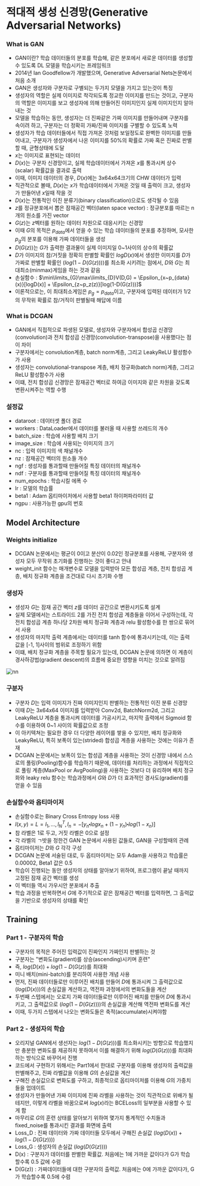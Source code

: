 # 적대적 생성 신경망(Generative Adversarial Networks)
### What is GAN
- GAN이란? 학습 데이터들의 분포를 학습해, 같은 분포에서 새로운 데이터를 생성할 수 있도록 DL 모델을 학습시키는 프레임워크
- 2014년 Ian Goodfellow가 개발했으며, Generative Adversarial Nets논문에서 처음 소개
- GAN은 생성자와 구분자로 구별되는 두가지 모델을 가지고 있는것이 특징
- 생성자의 역할은 실제 이미지로 착각되도록 정교한 이미지를 만드는 것이고, 구분자의 역할은 이미지를 보고 생성자에 의해 만들어진 이미지인지 실제 이미지인지 알아내는 것
- 모델을 학습하는 동안, 생성자는 더 진짜같은 가짜 이미지를 만들어내며 구분자를 속이려 하고, 구분자는 더 정확히 가짜/진짜 이미지를 구별할 수 있도록 노력
- 생성자가 학습 데이터들에서 직접 가져온 것처럼 보일정도로 완벽한 이미지를 만들어내고, 구분자가 생성자에서 나온 이미지를 50%의 확률로 가짜 혹은 진짜로 판별할 때, 균형상태에 도달
- $x$는 이미지로 표현되는 데이터
- $D(x)$는 구분자 신경망이고, 실제 학습데이터에서 가져온 $x$를 통과시켜 상수(scalar) 확률값을 결과로 출력
- 이때, 이미지 데이터의 경우, $D(x)$에는 3x64x64크기의 CHW 데이터가 입력
- 직관적으로 볼때, $D(x)$는 $x$가 학습데이터에서 가져온 것일 때 출력이 크고, 생성자가 만들어낸 $x$일때 작을 것
- $D(x)$는 전통적인 이진 분류기(binary classification)으로도 생각될 수 있음
- $z$를 정규분포에서 뽑은 잠재공간 벡터(laten space vector) : 정규분포를 따르는 n개의 원소를 가진 vector
- $G(z)$는 $z$벡터를 원하는 데이터 차원으로 대응시키는 신경망
- 이때 $G$의 목적은 $p_{data}$에서 얻을 수 있는 학습 데이터들의 분포를 추정하며, 모사한$p_g$의 분포를 이용해 가짜 데이터들을 생성
- $D(G(z))$는 $G$가 출력한 결과물이 실제 이미지일 0~1사이의 상수의 확률값
- $D$가 이미지의 참/거짓을 정확히 판별할 확률인 $logD(x)$에서 생성한 이미지를 $D$가 가짜로 판별할 확률인 $(log(1-D(G(z))))$를 최소화 시키려는 점에서, $D$와 $G$는 최대최소(minmax)게임을 하는 것과 같음
- 손실함수 : $\min\limits_{G}\max\limits_{D}V(D,G) = \Epsilon_{x~p_{data}(x)}[logD(x)] + \Epsilon_{z~p_z(z)}[log(1-D(G(z)))]$
- 이론적으로는, 이 최대최소게임은 $p_g = p_{data}$이고, 구분자에 입력된 데이터가 1/2의 무작위 확률로 참/거직이 판별될때 해답에 이름

### What is DCGAN
- GAN에서 직접적으로 파생된 모델로, 생성자와 구분자에서 합성곱 신경망(convolution)과 전치 합성곱 신경망(convolution-transpose)을 사용했다는 점이 차이
- 구분자에서는 convolution계층, batch norm계층, 그리고 LeakyReLU 활성함수가 사용
- 생성자는 convolutional-transpose 계층, 배치 정규화(batch norm)계층, 그리고 ReLU 활성함수가 사용
- 이떄, 전치 합성곱 신경망은 잠재공간 벡터로 하여금 이미지와 같은 차원을 갖도록 변환시켜주는 역할 수행

### 설정값
- dataroot : 데이터셋 폴더 경로
- workers : DataLoader에서 데이터를 불러올 때 사용할 쓰레드의 개수
- batch_size : 학습에 사용할 배치 크기
- image_size : 학습에 사용되는 이미지의 크기
- nc : 입력 이미지의 색 채널개수
- nz : 잠재공간 벡터의 원소들 개수
- ngf : 생성자를 통과할때 만들어질 특징 데이터의 채널개수
- ndf : 구분자를 통과할때 만들어질 특징 데이터의 채널개수
- num_epochs : 학습시킬 에폭 수
- lr : 모델의 학습률
- beta1 : Adam 옵티마이저에서 사용할 beta1 하이퍼파라미터 값
- ngpu : 사용가능한 gpu의 번호

## Model Architecture
### Weights initialize
- DCGAN 논문에서는 평균이 0이고 분산이 0.02인 정규분포를 사용해, 구분자와 생성자 모두 무작위 초기화를 진행하는 것이 좋다고 안내
- weight_init 함수는 매개변수로 모델을 입력받아 모든 합성곱 계층, 전치 합성곱 계층, 배치 정규화 계층을 조건대로 다시 초기화 수행

### 생성자
- 생성자 $G$는 잠재 공간 벡터 $z$를 데이터 공간으로 변환시키도록 설계
- 실제 모델에서는 스트라이드 2를 가진 전치 합성곱 계층들을 이어서 구성하는데, 각 전치 합성곱 계층 하나당 2차원 배치 정규화 계층과 relu 활성함수를 한 쌍으로 묶어서 사용
- 생성자의 마지막 출력 계층에서는 데이터를 tanh 함수에 통과시키는데, 이는 출력 값을 [-1, 1]사이의 범위로 조정하기 위함
- 이떄, 배치 정규화 계층을 주목할 필요가 있는데, DCGAN 논문에 의하면 이 계층이 경사하강법(gradient descent)의 흐름에 중요한 영향을 미치는 것으로 알려짐

![nn](https://tutorials.pytorch.kr/_images/dcgan_generator.png)

### 구분자
- 구분자 $D$는 입력 이미지가 진짜 이미지인지 판별하는 전통적인 이진 분류 신경망
- 이때 $D$는 3x64x64 이미지를 입력받아 Conv2d, BatchNorm2d, 그리고 LeakyReLU 계층을 통과시켜 데이터를 가공시키고, 마지막 출력에서 Sigmoid 함수를 이용하여 0~1 사이의 확률값으로 조정
- 이 아키텍쳐는 필요한 경우 더 다양한 레이어를 쌓을 수 있지만, 배치 정규화와 LeakyReLU, 특히 보폭이 있는(strided) 합성곱 계층을 사용하는 것에는 이유가 존재
- DCGAN 논문에서는 보폭이 있는 합성곱 계층을 사용하는 것이 신경망 내에서 스스로의 풀링(Pooling)함수를 학습하기 때문에, 데이터를 처리하는 과정에서 직접적으로 풀링 계층(MaxPool or AvgPooling)을 사용하는 것보다 더 유리하며 배치 정규화와 leaky relu 함수는 학습과정에서 $G$와 $D$가 더 효과적인 경사도(gradient)를 얻을 수 있음

### 손실함수와 옵티마이저
- 손실함수로는 Binary Cross Entropy loss 사용
- $l(x,y) = L = {l_1, \ldots, l_N}^T, l_n = -[y_n \centerdot logx_n + (1 - y_n) \centerdot log(1 - x_n)]$
- 참 라벨은 1로 두고, 거짓 라벨은 0으로 설정
- 각 라벨의 ㄱ밧을 정한건 GAN 논문에서 사용된 값들로, GAN을 구성할때의 관례
- 옵티마이저는 $D$와 $G$ 각각 구성
- DCGAN 논문에 서술된 대로, 두 옵티마이저는 모두 Adam을 사용하고 학습률은 0.00002, Beta1 값은 0.5
- 학습이 진행되는 동안 생성자의 상태를 알아보기 위하여, 프로그램이 끝날 때까지 고정된 잠재 공간 벡터를 생성
- 이 벡터들 역시 가우시안 분포에서 추출
- 학습 과정을 반복하면서 $G$에 주기적으로 같은 잠재공간 벡터를 입력하면, 그 출력값을 기반으로 생성자의 상태를 확인

## Training
### Part 1 - 구분자의 학습
- 구분자의 목적은 주어진 입력값이 진짜인지 가짜인지 판별하는 것
- 구분자는 "변화도(gradient)를 상승(ascending)시키며 훈련"
- 즉, $log(D(x)) + log(1 - D(G(z))$를 최대화
- 미니 배치(mini-batch)를 분리하여 사용한 개념 사용
- 먼저, 진짜 데이터들로만 이루어진 배치를 만들어 $D$에 통과시켜 그 출력값으로 $(log(D(x)))$의 손실값을 계산하고, 역전파 과정에서의 변화도들을 계산
- 두번째 스텝에서는 오로지 가짜 데이터들로만 이루어진 배치를 만들어 $D$에 통과시키고, 그 출력값으로 $(log(1-D(G(z))))$의 손실값을 계산해 역전파 변화도를 계산
- 이때, 두가지 스텝에서 나오는 변화도들은 축적(accumulate)시켜야함
### Part 2 - 생성자의 학습
- 오리지널 GAN에서 생선자는 $log(1 - D(G(z)))$를 최소화시키는 방향으로 학습했지만 충분한 변화도를 제공하지 못하여서 이를 해결하기 위해 $log(D(G(z)))$를 최대화 하는 방식으로 바꾸어서 진행
- 코드에서 구현하기 위해서는 Part1에서 한대로 구분자를 이용해 생성자의 출력값을 판별해주고, 진짜 라벨값을 이용해 $G$의 손실값을 계산
- 구해진 손실값으로 변화도를 구하고, 최종적으로 옵티마이저를 이용해 $G$의 가중치들을 업데이트
- 생성자가 만들어낸 가짜 이미지에 진짜 라벨을 사용하는 것이 직관적으로 위배가 될테지만, 이렇게 라벨을 바꿈으로써 $log(x)$라는 BCELoss의 일부분을 사용할 수 있게 함
- 마무리로 $G$의 훈련 상태를 알아보기 위하여 몇가지 통계적인 수치들과 fixed_noise를 통과시킨 결과를 화면에 출력
- Loss_D : 진짜 데이터와 가짜 데이터들 모두에서 구해진 손실값 $(log(D(x)) + log(1-D(G(z))))$
- Loss_G : 생성자의 손실값 $(log(D(G(z))))$
- D(x) : 구분자가 데이터를 판별한 확률값. 처음에는 1에 가까운 값이다가 G가 학습할수록 0.5 값에 수렴
- D(G(z)) : 가짜데이터들에 대한 구분자의 출력값. 처음에는 0에 가까운 값이다가, G가 학습할수록 0.5에 수렴
